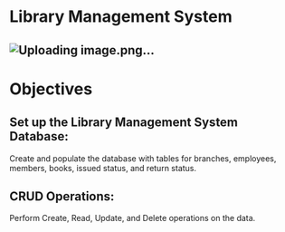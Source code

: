 # Library Management System 
## ![Uploading image.png…](https://github.com/najirh/Library-System-Management---P2/blob/main/library.jpg)

# Objectives
## Set up the Library Management System Database:
Create and populate the database with tables for branches, employees, members, books, issued status, and return status.
## CRUD Operations: 
Perform Create, Read, Update, and Delete operations on the data.




